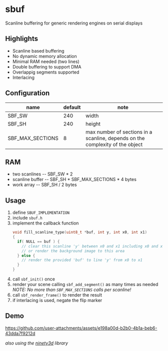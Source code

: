 # sbuf
Scanline buffering for generic rendering engines on serial displays

## Highlights

- Scanline based buffering
- No dynamic memory allocation
- Minimal RAM needed (two lines)
- Double buffering to support DMA
- Overlappig segments supported
- Interlacing

## Configuration

name             | default | note
-----------------|---------|------------
SBF_SW           | 240     | width
SBF_SH           | 240     | height
SBF_MAX_SECTIONS |   8     | max number of sections in a scanline, depends on the complexity of the object

## RAM

- two scanlines -- SBF_SW * 2
- scanline buffer -- SBF_SH * SBF_MAX_SECTIONS * 4 bytes
- work array -- SBF_SH / 2 bytes

## Usage

1. define ```SBUF_IMPLEMENTATION```
2. include ```sbuf.h```
3. implement the callback function
   ```c
   void fill_scanline_type(uint8_t *buf, int y, int x0, int x1)
   {
     if( NULL == buf ) {
       // clear this scanline 'y' between x0 and x1 including x0 and x1
       // or render the background image to this area
     } else {
       // render the provided 'buf' to line 'y' from x0 to x1
     }
   }
   ```
5. call ```sbf_init()``` once
6. render your scene calling ```sbf_add_segment()``` as many times as needed
   _NOTE: No more than ```SBF_MAX_SECTIONS``` calls per scanline!_
8. call ```sbf_render_frame()``` to render the result
9. if interlacing is used, negate the flip marker

## Demo

https://github.com/user-attachments/assets/e198a00d-b2b0-4b1a-beb6-43dda7f9212d

_also using the [ninety3d](https://github.com/gega/ninety3d) library_
